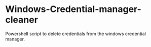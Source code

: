 # Windows-Credential-manager-cleaner
Powershell script to delete credentials from the windows credential manager.
